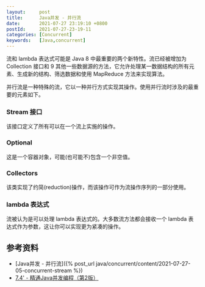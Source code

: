 ```yaml
---
layout:     post
title:      Java并发 - 并行流
date:       2021-07-27 23:19:10 +0800
postId:     2021-07-27-23-19-11
categories: [Concurrent]
keywords:   [Java,concurrent]
---
```


流和 lambda 表达式可能是 Java 8 中最重要的两个新特性。流已经被增加为 Collection 接口和 9 其他一些数据源的方法，它允许处理某一数据结构的所有元素、生成新的结构、筛选数据和使用 MapReduce 方法来实现算法。

并行流是一种特殊的流，它以一种并行方式实现其操作。使用并行流时涉及的最重要的元素如下。

### Stream 接口
该接口定义了所有可以在一个流上实施的操作。

### Optional
这是一个容器对象，可能(也可能不)包含一个非空值。

### Collectors
该类实现了约简(reduction)操作，而该操作可作为流操作序列的一部分使用。

### lambda 表达式
流被认为是可以处理 lambda 表达式的。大多数流方法都会接收一个 lambda 表达式作为参数，这让你可以实现更为紧凑的操作。

## 参考资料

* [Java并发 - 并行流]({% post_url java/concurrent/content/2021-07-27-05-concurrent-stream %})
* [7.4' - 精通Java并发编程（第2版）](https://book.douban.com/subject/30327401/)
